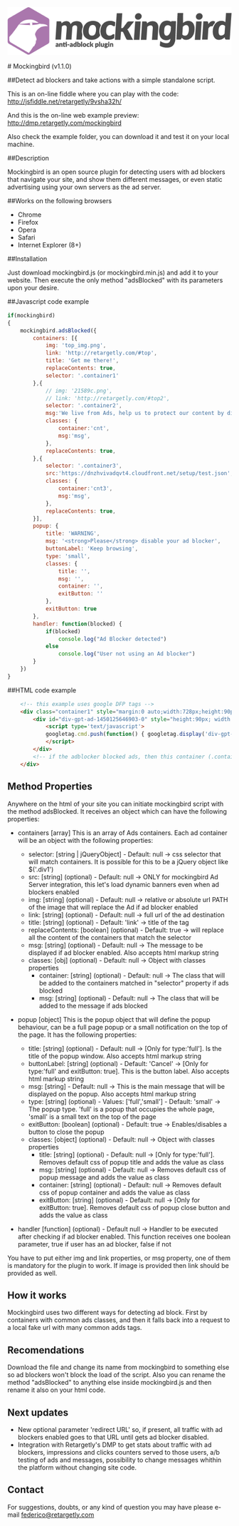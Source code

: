 <p align="center">
	<img src="mockingbird-logo.png?raw=true" alt="mockingbird" />
</p>
# Mockingbird (v1.1.0)

##Detect ad blockers and take actions with a simple standalone script.

This is an on-line fiddle where you can play with the code: http://jsfiddle.net/retargetly/9vsha32h/

And this is the on-line web example preview: http://dmp.retargetly.com/mockingbird

Also check the example folder, you can download it and test it on your local machine.

##Description

Mockingbird is an open source plugin for detecting users with ad blockers that navigate your site, and show them different messages, or even static advertising using your own servers as the ad server.

##Works on the following browsers

- Chrome
- Firefox
- Opera
- Safari
- Internet Explorer (8+)

##Installation

Just download mockingbird.js (or mockingbird.min.js) and add it to your website. Then execute the only method "adsBlocked" with its parameters upon your desire.

##Javascript code example

```javascript
if(mockingbird)
{
	mockingbird.adsBlocked({
		containers: [{
			img: 'top_img.png',
			link: 'http://retargetly.com/#top',
			title: 'Get me there!',
			replaceContents: true,
			selector: '.container1'
		},{
			// img: '21589c.png',
			// link: 'http://retargetly.com/#top2',
			selector: '.container2',
			msg:'We live from Ads, help us to protect our content by disabling the ad blocker for our site.',
			classes: {
				container:'cnt',
				msg:'msg',
			},
			replaceContents: true,
		},{
			selector: '.container3',
			src:'https://dnzhvivadqvt4.cloudfront.net/setup/test.json',
			classes: {
				container:'cnt3',
				msg:'msg',
			},
			replaceContents: true,
		}],
		popup: {
			title: 'WARNING',
			msg: '<strong>Please</strong> disable your ad blocker',
			buttonLabel: 'Keep browsing',
			type: 'small',
			classes: {
				title: '',
				msg: '',
				container: '',
				exitButton: ''
			},
			exitButton: true
		},
		handler: function(blocked) {
			if(blocked)
				console.log("Ad Blocker detected")
			else
				console.log("User not using an Ad blocker")
		}
	})
}
```

##HTML code example

```html
	<!-- this example uses google DFP tags -->
	<div class="container1" style="margin:0 auto;width:728px;height:90px;background:#000;">
		<div id="div-gpt-ad-1450125646903-0" style="height:90px; width:728px;">
			<script type='text/javascript'>
			googletag.cmd.push(function() { googletag.display('div-gpt-ad-1450125646903-0'); });
			</script>
		</div>
		<!-- if the adblocker blocked ads, then this container (.container1) will be emptied and then will be loaded with whatever message or ad you configured -->
	</div>
```


## Method Properties

Anywhere on the html of your site you can initiate mockingbird script with the method adsBlocked. It receives an object which can have the following properties:

* containers [array]
This is an array of Ads containers. Each ad container will be an object with the following properties:

    * selector: [string | jQueryObject] - Default: null -> css selector that will match containers. It is possible for this to be a jQuery object like $('.div1')
    * src: [string] (optional) - Default: null -> ONLY for mockingbird Ad Server integration, this let's load dynamic banners even when ad blockers enabled
    * img: [string] (optional) - Default: null -> relative or absolute url PATH of the image that will replace the Ad if ad blocker enabled
    * link: [string] (optional) - Default: null -> full url of the ad destination
    * title: [string] (optional) - Default: 'link' -> title of the <a> tag
    * replaceContents: [boolean] (optional) - Default: true -> will replace all the content of the containers that match the selector
    * msg: [string] (optional) - Default: null -> The message to be displayed if ad blocker enabled. Also accepts html markup string
    * classes: [obj] (optional) - Default: null -> Object with classes properties
        * container: [string] (optional) - Default: null -> The class that will be added to the containers matched in "selector" property if ads blocked
        * msg: [string] (optional) - Default: null -> The class that will be added to the message if ads blocked

* popup [object]
This is the popup object that will define the popup behaviour, can be a full page popup or a small notification on the top of the page. It has the following properties:

    * title: [string] (optional) - Default: null -> [Only for type:'full']. Is the title of the popup window. Also accepts html markup string
    * buttonLabel: [string] (optional) - Default: 'Cancel' -> [Only for type:'full' and exitButton: true]. This is the button label. Also accepts html markup string
    * msg: [string] - Default: null -> This is the main message that will be displayed on the popup. Also accepts html markup string
    * type: [string] (optional) - Values: ['full','small'] - Default: 'small' -> The popup type. 'full' is a popup that occupies the whole page, 'small' is a small text on the top of the page
    * exitButton: [boolean] (optional) - Default: true -> Enables/disables a button to close the popup
    * classes: [object] (optional) - Default: null -> Object with classes properties
        * title: [string] (optional) - Default: null -> [Only for type:'full']. Removes default css of popup title and adds the value as class
        * msg: [string] (optional) - Default: null -> Removes default css of popup message and adds the value as class
        * container: [string] (optional) - Default: null -> Removes default css of popup container and adds the value as class
        * exitButton: [string] (optional) - Default: null -> [Only for exitButton: true]. Removes default css of popup close button and adds the value as class


* handler [function] (optional) - Default null -> Handler to be executed after checking if ad blocker enabled. This function receives one boolean parameter, true if user has an ad blocker, false if not

You have to put either img and link properties, or msg property, one of them is mandatory for the plugin to work. If image is provided then link should be provided as well.

## How it works

Mockingbird uses two different ways for detecting ad block. First by containers with common ads classes, and then it falls back into a request to a local fake url with many common adds tags.

## Recomendations

Download the file and change its name from mockingbird to something else so ad blockers won't block the load of the script. Also you can rename the method "adsBlocked" to anything else inside mockingbird.js and then rename it also on your html code.

## Next updates

* New optional parameter 'redirect URL' so, if present, all traffic with ad blockers enabled goes to that URL until gets ad blocker disabled.
* Integration with Retargetly's DMP to get stats about traffic with ad blockers, impressions and clicks counters served to those users, a/b testing of ads and messages, possibility to change messages whithin the platform without changing site code.


## Contact

For suggestions, doubts, or any kind of question you may have please e-mail federico@retargetly.com
